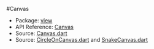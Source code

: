 #Canvas

* Package: [view](api:)
* API Reference: [Canvas](api:view)
* Source: [Canvas.dart](source:client/view/src)
* Source: [CircleOnCanvas.dart](source:samples/circle) and [SnakeCanvas.dart](source:samples/snake)
